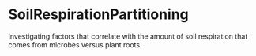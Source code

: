 # SoilRespirationPartitioning
Investigating factors that correlate with the amount of soil respiration that comes from microbes versus plant roots.

